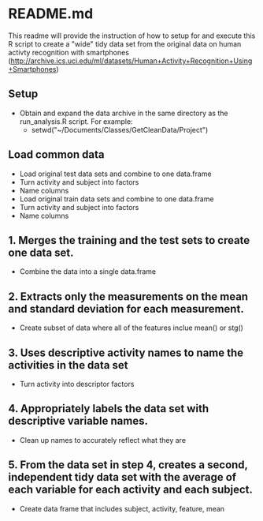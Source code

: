 # README.md

This readme will provide the instruction of how to setup for and execute this R script to create a "wide" tidy data set from the original data on human activty recognition with smartphones  (http://archive.ics.uci.edu/ml/datasets/Human+Activity+Recognition+Using+Smartphones)

## Setup
* Obtain and expand the data archive in the same directory as the run_analysis.R script.  For example:
  * setwd("~/Documents/Classes/GetCleanData/Project")

## Load common data

* Load original test data sets and combine to one data.frame
* Turn activity and subject into factors
* Name columns
* Load original train data sets and combine to one data.frame
* Turn activity and subject into factors
* Name columns


## 1. Merges the training and the test sets to create one data set.

* Combine the data into a single data.frame 

## 2. Extracts only the measurements on the mean and standard deviation for each measurement. 

* Create subset of data where all of the features inclue mean() or stg()

## 3. Uses descriptive activity names to name the activities in the data set

* Turn activity into descriptor factors

## 4. Appropriately labels the data set with descriptive variable names. 

* Clean up names to accurately reflect what they are 

## 5. From the data set in step 4, creates a second, independent tidy data set with the average of each variable for each activity and each subject.

* Create data frame that includes subject, activity, feature, mean 

